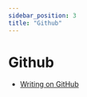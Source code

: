```yaml
---
sidebar_position: 3
title: "Github"
---
```

# Github

- [Writing on GitHub](https://docs.github.com/en/get-started/writing-on-github)